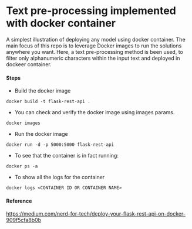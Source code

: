 # Text pre-processing implemented with docker container
A simplest illustration of deploying any model using docker container. The main focus of this repo is to leverage Docker images to run the solutions anywhere you want. Here, a text pre-processing method is been used, to filter only alphanumeric characters within the input text and deployed in dockeer container. 

#### Steps 
 - Build the docker image
 ```buildoutcfg
docker build -t flask-rest-api .
```
 - You can check and verify the docker image using images params.
```buildoutcfg
docker images
```
 - Run the docker image
```buildoutcfg
docker run -d -p 5000:5000 flask-rest-api
```
 - To see that the container is in fact running:
```buildoutcfg
docker ps -a
```
 - To show all the logs for the container 
```buildoutcfg
docker logs <CONTAINER ID OR CONTAINER NAME>
```
#### Reference
https://medium.com/nerd-for-tech/deploy-your-flask-rest-api-on-docker-909f5cfa8b0b
